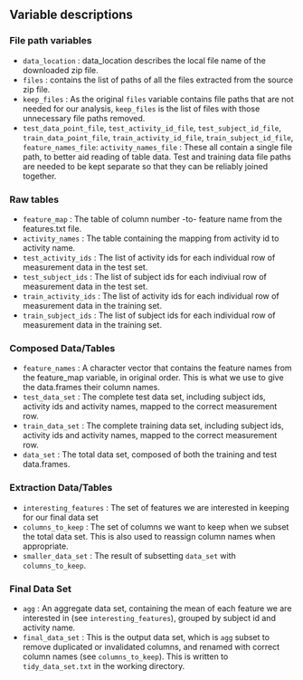 ## Variable descriptions

### File path variables

- `data_location` : data_location describes the local file name of the downloaded zip file.
- `files` : contains the list of paths of all the files extracted from the source zip file.
- `keep_files` : As the original `files` variable contains file paths that are not needed for our analysis, `keep_files` is the list of files with those unnecessary file paths removed. 
- `test_data_point_file`, `test_activity_id_file`, `test_subject_id_file`, `train_data_point_file`, `train_activity_id_file`, `train_subject_id_file`, `feature_names_file`: `activity_names_file` : These all contain a single file path, to better aid reading of table data. Test and training data file paths are needed to be kept separate so that they can be reliably joined together.

### Raw tables

- `feature_map` : The table of column number -to- feature name from the features.txt file.
- `activity_names` : The table containing the mapping from activity id to activity name.
- `test_activity_ids` : The list of activity ids for each individual row of measurement data in the test set.
- `test_subject_ids` : The list of subject ids for each indiviual row of measurement data in the test set.
- `train_activity_ids` : The list of activity ids for each individual row of measurement data in the training set.
- `train_subject_ids` : The list of subject ids for each individual row of measurement data in the training set.

### Composed Data/Tables

- `feature_names` : A character vector that contains the feature names from the feature_map variable, in original order. This is what we use to give the data.frames their column names.
- `test_data_set` : The complete test data set, including subject ids, activity ids and activity names, mapped to the correct measurement row.
- `train_data_set` : The complete training data set, including subject ids, activity ids and activity names, mapped to the correct measurement row.
- `data_set` : The total data set, composed of both the training and test data.frames.

### Extraction Data/Tables

- `interesting_features` : The set of features we are interested in keeping for our final data set
- `columns_to_keep` : The set of columns we want to keep when we subset the total data set. This is also used to reassign column names when appropriate.
- `smaller_data_set` : The result of subsetting `data_set` with `columns_to_keep`.

### Final Data Set

- `agg` : An aggregate data set, containing the mean of each feature we are interested in (see `interesting_features`), grouped by subject id and activity name.
- `final_data_set` : This is the output data set, which is `agg` subset to remove duplicated or invalidated columns, and renamed with correct column names (see `columns_to_keep`). This is written to `tidy_data_set.txt` in the working directory.
